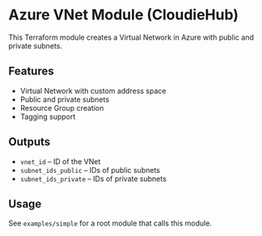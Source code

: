 # Azure VNet Module (CloudieHub)

This Terraform module creates a Virtual Network in Azure with public and private subnets.

## Features
- Virtual Network with custom address space  
- Public and private subnets  
- Resource Group creation  
- Tagging support  

## Outputs
- `vnet_id` – ID of the VNet  
- `subnet_ids_public` – IDs of public subnets  
- `subnet_ids_private` – IDs of private subnets  

## Usage
See `examples/simple` for a root module that calls this module.
